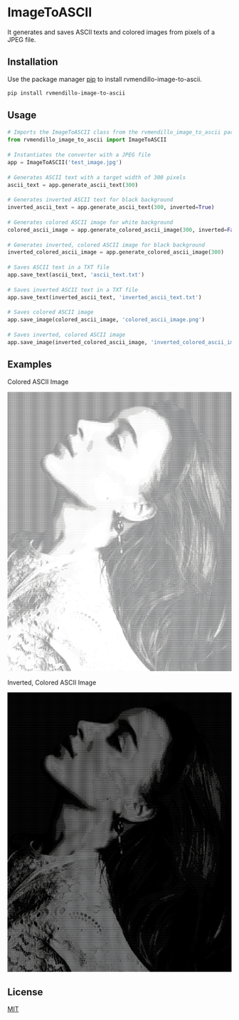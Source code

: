 # ImageToASCII

It generates and saves ASCII texts and colored images from pixels of a JPEG file.

## Installation

Use the package manager [pip][pip-url] to install rvmendillo-image-to-ascii.

```bash
pip install rvmendillo-image-to-ascii
```

## Usage

```python
# Imports the ImageToASCII class from the rvmendillo_image_to_ascii package
from rvmendillo_image_to_ascii import ImageToASCII

# Instantiates the converter with a JPEG file
app = ImageToASCII('test_image.jpg')

# Generates ASCII text with a target width of 300 pixels
ascii_text = app.generate_ascii_text(300)

# Generates inverted ASCII text for black background
inverted_ascii_text = app.generate_ascii_text(300, inverted=True)

# Generates colored ASCII image for white background
colored_ascii_image = app.generate_colored_ascii_image(300, inverted=False)

# Generates inverted, colored ASCII image for black background
inverted_colored_ascii_image = app.generate_colored_ascii_image(300)

# Saves ASCII text in a TXT file
app.save_text(ascii_text, 'ascii_text.txt')

# Saves inverted ASCII text in a TXT file
app.save_text(inverted_ascii_text, 'inverted_ascii_text.txt')

# Saves colored ASCII image
app.save_image(colored_ascii_image, 'colored_ascii_image.png')

# Saves inverted, colored ASCII image
app.save_image(inverted_colored_ascii_image, 'inverted_colored_ascii_image.png')
```

## Examples

Colored ASCII Image

![Colored ASCII Image][colored-ascii-image]

Inverted, Colored ASCII Image

![Inverted, Colored ASCII Image][inverted-colored-ascii-image]

## License

[MIT][mit-license]

[pip-url]: https://pip.pypa.io/en/stable/
[mit-license]: https://choosealicense.com/licenses/mit/
[colored-ascii-image]: https://raw.githubusercontent.com/rvmendillo/image_to_ascii/main/examples/colored_ascii_image.png
[inverted-colored-ascii-image]: https://raw.githubusercontent.com/rvmendillo/image_to_ascii/main/examples/inverted_colored_ascii_image.png
